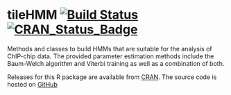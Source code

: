 # tileHMM [![Build Status](https://travis-ci.org/humburg/tileHMM.svg?branch=devel)](https://travis-ci.org/humburg/tileHMM) [![CRAN_Status_Badge](http://www.r-pkg.org/badges/version/tileHMM)](http://cran.r-project.org/web/packages/tileHMM)
Methods and classes to build HMMs that are suitable for the analysis of ChIP-chip data. The provided parameter estimation methods include the Baum-Welch algorithm and Viterbi training as well as a combination of both.

Releases for this R package are available from [CRAN](http://cran.r-project.org/web/packages/tileHMM/index.html). The source code is hosted on [GitHub](https://github.com/humburg/tileHMM/)
